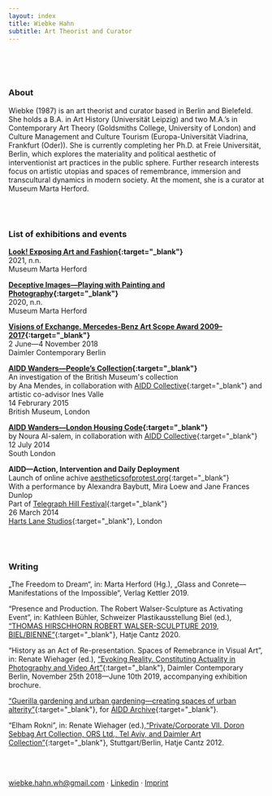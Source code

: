 ```yaml
---
layout: index
title: Wiebke Hahn
subtitle: Art Theorist and Curator
---
```


<br />
<br />
<br />

### About

Wiebke (1987) is an art theorist and curator based in Berlin and Bielefeld. She holds a B.A. in Art History (Universität Leipzig) and two M.A.’s in Contemporary Art Theory (Goldsmiths College, University of London) and Culture Management and Culture Tourism (Europa-Universität Viadrina, Frankfurt (Oder)). She is currently completing her Ph.D. at Freie Universität, Berlin, which explores the materiality and political aesthetic of interventionist art practices in the public sphere. Further research interests focus on artistic utopias and spaces of remembrance, immersion and transcultural dynamics in modern society. At the moment, she is a curator at Museum Marta Herford.

<br />
<br />

### List of exhibitions and events

**[Look! Exposing Art and Fashion](https://marta-herford.de/en/ausstellungen/look/){:target="_blank"}**<br />
2021, n.n.<br />
Museum Marta Herford


**[Deceptive Images—Playing with Painting and Photography](https://marta-herford.de/en/ausstellungen/truegerischebilder/){:target="_blank"}**<br />
2020, n.n.<br />
Museum Marta Herford


**[Visions of Exchange. Mercedes-Benz Art Scope Award 2009–2017](https://art.daimler.com/en/mercedes-benz-art-scope-2009-2017/){:target="_blank"}**<br />
2 June—4 November 2018<br />
Daimler Contemporary Berlin


**[AIDD Wanders—People’s Collection](http://aestheticsofprotest.org/think-tank/wanders/){:target="_blank"}**<br />
An investigation of the British Museum's collection<br />
by Ana Mendes, in collaboration with [AIDD Collective](http://aestheticsofprotest.org/){:target="_blank"} and artistic co-advisor Ines Valle<br />
14 Februrary 2015<br />
British Museum, London


**[AIDD Wanders—London Housing Code](http://aestheticsofprotest.org/think-tank/wanders/){:target="_blank"}**<br />
by Noura Al-salem, in collaboration with [AIDD Collective](http://aestheticsofprotest.org/){:target="_blank"}<br />
12 July 2014<br />
South London


**AIDD—Action, Intervention and Daily Deployment**<br />
Launch of online achive [aestheticsofprotest.org](http://aestheticsofprotest.org/){:target="_blank"}<br />
With a performance by Alexandra Baybutt, Mira Loew and Jane Frances Dunlop<br />
Part of [Telegraph Hill Festival](https://www.telegraphhillfestival.org.uk/){:target="_blank"}<br />
26 March 2014<br />
[Harts Lane Studios](https://www.hartslane.org/){:target="_blank"}, London

<br />
<br />

### Writing

„The Freedom to Dream“, in: Marta Herford (Hg.), „Glass and Conrete—Manifestations of the Impossible“, Verlag Kettler 2019.

“Presence and Production. The Robert Walser-Sculpture as Activating Event”, in: Kathleen Bühler, Schweizer Plastikausstellung Biel (ed.), [“THOMAS HIRSCHHORN ROBERT WALSER-SCULPTURE 2019, BIEL/BIENNE”](https://www.robertwalser-sculpture.com/katalog/){:target="_blank"}, Hatje Cantz 2020.

“History as an Act of Re-presentation. Spaces of Remebrance in Visual Art”, in: Renate Wiehager (ed.), [“Evoking Reality. Constituting Actuality in Photography and Video Art”](http://art.daimler.com/media/Exhibition-catalogue.pdf){:target="_blank"}, Daimler Contemporary Berlin, November 25th 2018—June 10th 2019, accompanying exhibition brochure. 

[“Guerilla gardening and urban gardening—creating spaces of urban alterity”](http://aestheticsofprotest.org/urban-gardening.){:target="_blank"}, for [AIDD Archive](http://aestheticsofprotest.org/){:target="_blank"}.

“Elham Rokni”, in: Renate Wiehager (ed.),[“Private/Corporate VII. Doron Sebbag Art Collection, ORS Ltd., Tel Aviv, and Daimler Art Collection”](https://art.daimler.com/en/publication/private-corporate-vii-2/){:target="_blank"}, Stuttgart/Berlin, Hatje Cantz 2012.

<br />
<br />

[wiebke.hahn.wh@gmail.com](mailto:wiebke.hahn.wh@gmail.com) &middot; [Linkedin](https://www.linkedin.com/in/wiebke-hahn-625b46173/) &middot; [Imprint](/impressum)
